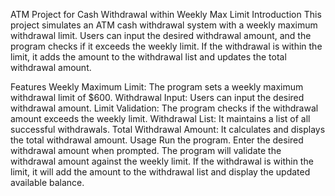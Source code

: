 ATM Project for Cash Withdrawal within Weekly Max Limit
Introduction
This project simulates an ATM cash withdrawal system with a weekly maximum withdrawal limit. Users can input the desired withdrawal amount, and the program checks if it exceeds the weekly limit. If the withdrawal is within the limit, it adds the amount to the withdrawal list and updates the total withdrawal amount.

Features
Weekly Maximum Limit: The program sets a weekly maximum withdrawal limit of $600.
Withdrawal Input: Users can input the desired withdrawal amount.
Limit Validation: The program checks if the withdrawal amount exceeds the weekly limit.
Withdrawal List: It maintains a list of all successful withdrawals.
Total Withdrawal Amount: It calculates and displays the total withdrawal amount.
Usage
Run the program.
Enter the desired withdrawal amount when prompted.
The program will validate the withdrawal amount against the weekly limit.
If the withdrawal is within the limit, it will add the amount to the withdrawal list and display the updated available balance.